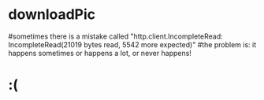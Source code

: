 # downloadPic
#sometimes there is a mistake called "http.client.IncompleteRead: IncompleteRead(21019 bytes read, 5542 more expected)"
#the problem is: it happens sometimes or happens a lot, or never happens!
# :(
